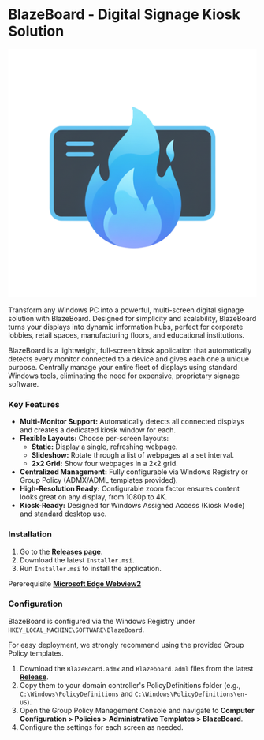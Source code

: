 # BlazeBoard - Digital Signage Kiosk Solution

![BlazeBoard Icon](logo.png)

Transform any Windows PC into a powerful, multi-screen digital signage solution with BlazeBoard. Designed for simplicity and scalability, BlazeBoard turns your displays into dynamic information hubs, perfect for corporate lobbies, retail spaces, manufacturing floors, and educational institutions.

BlazeBoard is a lightweight, full-screen kiosk application that automatically detects every monitor connected to a device and gives each one a unique purpose. Centrally manage your entire fleet of displays using standard Windows tools, eliminating the need for expensive, proprietary signage software.

### Key Features
* **Multi-Monitor Support:** Automatically detects all connected displays and creates a dedicated kiosk window for each.
* **Flexible Layouts:** Choose per-screen layouts:
    * **Static:** Display a single, refreshing webpage.
    * **Slideshow:** Rotate through a list of webpages at a set interval.
    * **2x2 Grid:** Show four webpages in a 2x2 grid.
* **Centralized Management:** Fully configurable via Windows Registry or Group Policy (ADMX/ADML templates provided).
* **High-Resolution Ready:** Configurable zoom factor ensures content looks great on any display, from 1080p to 4K.
* **Kiosk-Ready:** Designed for Windows Assigned Access (Kiosk Mode) and standard desktop use.

### Installation

1.  Go to the **[Releases page](https://github.com/cutchip/BlazeBoard/releases/)**.
2.  Download the latest `Installer.msi`.
3.  Run `Installer.msi` to install the application.

Pererequisite **[Microsoft Edge Webview2](https://developer.microsoft.com/en-us/microsoft-edge/webview2/?form=MA13LH#download)**

### Configuration

BlazeBoard is configured via the Windows Registry under `HKEY_LOCAL_MACHINE\SOFTWARE\BlazeBoard`.

For easy deployment, we strongly recommend using the provided Group Policy templates.

1.  Download the `BlazeBoard.admx` and `Blazeboard.adml` files from the latest **[Release](https://github.com/cutchip/BlazeBoard/releases/)**.
2.  Copy them to your domain controller's PolicyDefinitions folder (e.g., `C:\Windows\PolicyDefinitions` and `C:\Windows\PolicyDefinitions\en-US`).
3.  Open the Group Policy Management Console and navigate to **Computer Configuration > Policies > Administrative Templates > BlazeBoard**.
4.  Configure the settings for each screen as needed.


